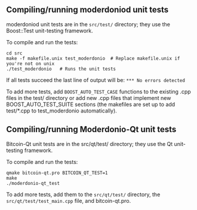 Compiling/running moderdoniod unit tests
------------------------------------

moderdoniod unit tests are in the `src/test/` directory; they
use the Boost::Test unit-testing framework.

To compile and run the tests:

	cd src
	make -f makefile.unix test_moderdonio  # Replace makefile.unix if you're not on unix
	./test_moderdonio   # Runs the unit tests

If all tests succeed the last line of output will be:
`*** No errors detected`

To add more tests, add `BOOST_AUTO_TEST_CASE` functions to the existing
.cpp files in the test/ directory or add new .cpp files that
implement new BOOST_AUTO_TEST_SUITE sections (the makefiles are
set up to add test/*.cpp to test_moderdonio automatically).


Compiling/running Moderdonio-Qt unit tests
---------------------------------------

Bitcoin-Qt unit tests are in the src/qt/test/ directory; they
use the Qt unit-testing framework.

To compile and run the tests:

	qmake bitcoin-qt.pro BITCOIN_QT_TEST=1
	make
	./moderdonio-qt_test

To add more tests, add them to the `src/qt/test/` directory,
the `src/qt/test/test_main.cpp` file, and bitcoin-qt.pro.
